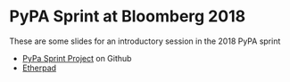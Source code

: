 # PyPA Sprint at Bloomberg 2018

These are some slides for an introductory session in the 2018 PyPA sprint

- [PyPa Sprint Project](https://github.com/orgs/pypa/projects/1) on Github
- [Etherpad](https://etherpad.net/p/Bloomberg_PyPA_Sprint_2018)

